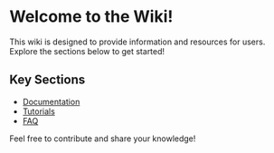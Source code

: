 # Welcome to the Wiki!

This wiki is designed to provide information and resources for users. Explore the sections below to get started!

## Key Sections
- [Documentation](_pages/Gollum-Wiki-User-Guide.md)
- [Tutorials](Tutorials/)  
- [FAQ](FAQ.md)

Feel free to contribute and share your knowledge!
